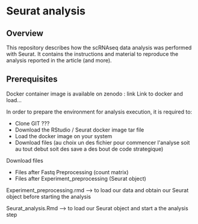 # Seurat analysis
## Overview
This repository describes how the scRNAseq data analysis was performed with Seurat. It contains the instructions and material to reproduce the analysis reported in the article (and more).

## Prerequisites
Docker container image is available on zenodo : link
Link to docker and load...

In order to prepare the environment for analysis execution, it is required to:
- Clone GIT ???
- Download the RStudio / Seurat docker image tar file
- Load the docker image on your system
- Download files (au choix un des fichier pour commencer l'analyse soit au tout debut soit des save a des bout de code strategique)


Download files
- Files after Fastq Preprocessing (count matrix)
- Files after Experiment_preprocessing (Seurat object)

Experiment_preprocessing.rmd -->
to load our data and obtain our Seurat object before starting the analysis

Seurat_analysis.Rmd --> to load our Seurat object and start a the analysis step
